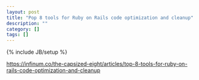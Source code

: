 ```yaml
---
layout: post
title: "Pop 8 tools for Ruby on Rails code optimization and cleanup"
description: ""
category: []
tags: []
---
```

{% include JB/setup %}


<https://infinum.co/the-capsized-eight/articles/top-8-tools-for-ruby-on-rails-code-optimization-and-cleanup>